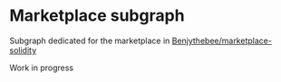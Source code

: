 # Marketplace subgraph
Subgraph dedicated for the marketplace in [Benjythebee/marketplace-solidity](https://github.com/Benjythebee/marketplace-solidity)

Work in progress